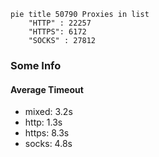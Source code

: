 
```mermaid
pie title 50790 Proxies in list
    "HTTP" : 22257
    "HTTPS": 6172
    "SOCKS" : 27812
```

### Some Info
#### Average Timeout

- mixed: 3.2s
- http: 1.3s
- https: 8.3s
- socks: 4.8s